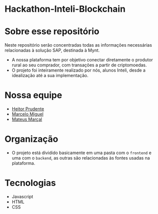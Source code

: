 # Hackathon-Inteli-Blockchain

# Sobre esse repositório
Neste repositório serão concentradas todas as informações necessárias relacionadas à solução SAP, destinada à Mynt.

- A nossa plataforma tem por objetivo conectar diretamente o produtor rural ao seu comprador, com transações a partir de criptomoedas.
- O projeto foi inteiramente realizado por nós, alunos Inteli, desde a idealização até a sua implementação.

# Nossa equipe 
- <a href="https://www.linkedin.com/in/heitorprudente/">Heitor Prudente</a>
- <a href="https://www.linkedin.com/in/marcelomiguelassis/">Marcelo Miguel</a>
- <a href="https://www.linkedin.com/in/mateus-mar%C3%A7al-212953264/">Mateus Marçal</a>

# Organização
- O projeto está dividido basicamente em uma pasta com o `frontend` e uma com o `backend`, as outras são relacionadas às fontes usadas na plataforma.

# Tecnologias
- Javascript
- HTML
- CSS
